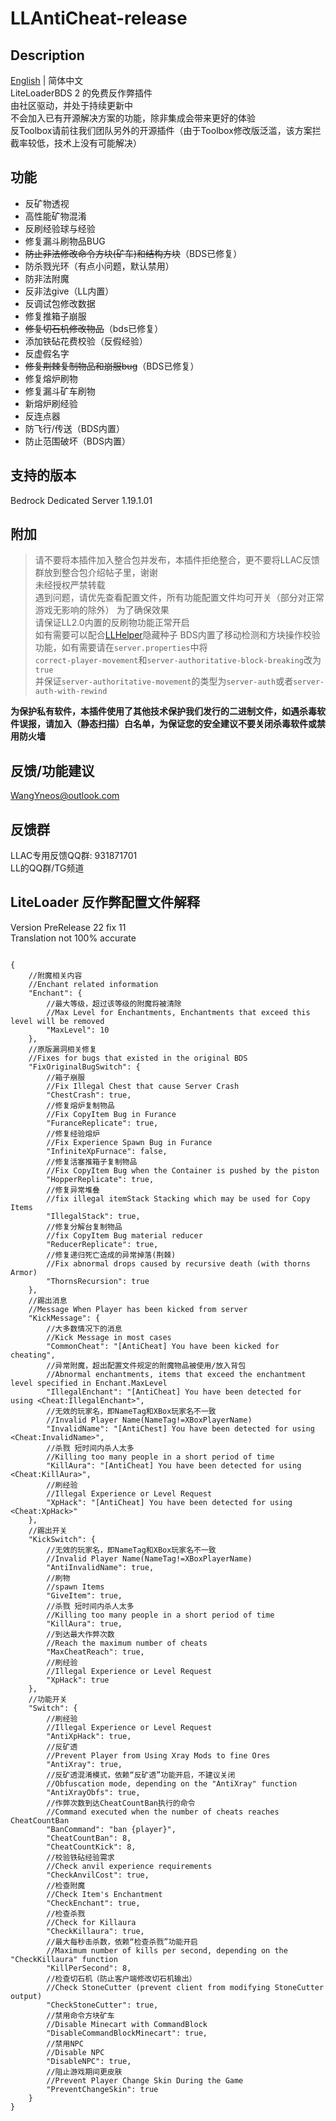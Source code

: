 # LLAntiCheat-release
## Description

[English](README.md) | 简体中文   
LiteLoaderBDS 2 的免费反作弊插件  
由社区驱动，并处于持续更新中  
不会加入已有开源解决方案的功能，除非集成会带来更好的体验  
反Toolbox请前往我们团队另外的开源插件（由于Toolbox修改版泛滥，该方案拦截率较低，技术上没有可能解决）

## 功能

- 反矿物透视
- 高性能矿物混淆
- 反刷经验球与经验
- 修复漏斗刷物品BUG
- ~~防止非法修改命令方块(矿车)和结构方块~~（BDS已修复）
- 防杀戮光环（有点小问题，默认禁用）
- 防非法附魔
- 反非法give（LL内置）
- 反调试包修改数据
- 修复推箱子崩服
- ~~修复切石机修改物品~~（bds已修复）
- 添加铁砧花费校验（反假经验）
- 反虚假名字
- ~~修复荆棘复制物品和崩服bug~~（BDS已修复）
- 修复熔炉刷物
- 修复漏斗矿车刷物
- 新熔炉刷经验
- 反连点器
- 防飞行/传送（BDS内置）
- 防止范围破坏（BDS内置）

## 支持的版本

Bedrock Dedicated Server 1.19.1.01

## 附加

> 请不要将本插件加入整合包并发布，本插件拒绝整合，更不要将LLAC反馈群放到整合包介绍帖子里，谢谢  
> 未经授权严禁转载  
遇到问题，请优先查看配置文件，所有功能配置文件均可开关（部分对正常游戏无影响的除外）
为了确保效果  
请保证LL2.0内置的反刷物功能正常开启  
如有需要可以配合[LLHelper](https://github.com/LiteLDev/LiteLoaderPlugins)隐藏种子
BDS内置了移动检测和方块操作校验功能，如有需要请在`server.properties`中将  
`correct-player-movement`和`server-authoritative-block-breaking`改为`true`  
并保证`server-authoritative-movement`的类型为`server-auth`或者`server-auth-with-rewind`

**为保护私有软件，本插件使用了其他技术保护我们发行的二进制文件，如遇杀毒软件误报，请加入（静态扫描）白名单，为保证您的安全建议不要关闭杀毒软件或禁用防火墙**

## 反馈/功能建议

WangYneos@outlook.com

## 反馈群

LLAC专用反馈QQ群: 931871701  
LL的QQ群/TG频道

## LiteLoader 反作弊配置文件解释

Version PreRelease 22 fix 11  
Translation not 100% accurate

```jsonc

{
    //附魔相关内容
    //Enchant related information
    "Enchant": {
        //最大等级，超过该等级的附魔将被清除
        //Max Level for Enchantments, Enchantments that exceed this level will be removed
        "MaxLevel": 10
    },
    //原版漏洞相关修复
    //Fixes for bugs that existed in the original BDS
    "FixOriginalBugSwitch": {
        //箱子崩服
        //Fix Illegal Chest that cause Server Crash
        "ChestCrash": true,
        //修复熔炉复制物品
        //Fix CopyItem Bug in Furance
        "FuranceReplicate": true,
        //修复经验熔炉
        //Fix Experience Spawn Bug in Furance
        "InfiniteXpFurnace": false,
        //修复活塞推箱子复制物品
        //Fix CopyItem Bug when the Container is pushed by the piston
        "HopperReplicate": true,
        //修复异常堆叠
        //fix illegal itemStack Stacking which may be used for Copy Items
        "IllegalStack": true,
        //修复分解台复制物品
        //fix CopyItem Bug material reducer
        "ReducerReplicate": true,
        //修复递归死亡造成的异常掉落(荆棘)
        //Fix abnormal drops caused by recursive death (with thorns Armor)
        "ThornsRecursion": true
    },
    //踢出消息
    //Message When Player has been kicked from server
    "KickMessage": {
        //大多数情况下的消息
        //Kick Message in most cases
        "CommonCheat": "[AntiCheat] You have been kicked for cheating",
        //异常附魔，超出配置文件规定的附魔物品被使用/放入背包
        //Abnormal enchantments, items that exceed the enchantment level specified in Enchant.MaxLevel
        "IllegalEnchant": "[AntiCheat] You have been detected for using <Cheat:IllegalEnchant>",
        //无效的玩家名，即NameTag和XBox玩家名不一致
        //Invalid Player Name(NameTag!=XBoxPlayerName)
        "InvalidName": "[AntiChest] You have been detected for using <Cheat:InvalidName>",
        //杀戮 短时间内杀人太多
        //Killing too many people in a short period of time
        "KillAura": "[AntiCheat] You have been detected for using <Cheat:KillAura>",
        //刷经验
        //Illegal Experience or Level Request
        "XpHack": "[AntiCheat] You have been detected for using <Cheat:XpHack>"
    },
    //踢出开关
    "KickSwitch": {
        //无效的玩家名，即NameTag和XBox玩家名不一致
        //Invalid Player Name(NameTag!=XBoxPlayerName)
        "AntiInvalidName": true,
        //刷物
        //spawn Items
        "GiveItem": true,
        //杀戮 短时间内杀人太多
        //Killing too many people in a short period of time
        "KillAura": true,
        //到达最大作弊次数
        //Reach the maximum number of cheats
        "MaxCheatReach": true,
        //刷经验
        //Illegal Experience or Level Request
        "XpHack": true
    },
    //功能开关
    "Switch": {
        //刷经验
        //Illegal Experience or Level Request
        "AntiXpHack": true,
        //反矿透
        //Prevent Player from Using Xray Mods to fine Ores
        "AntiXray": true,
        //反矿透混淆模式，依赖“反矿透”功能开启，不建议关闭
        //Obfuscation mode, depending on the "AntiXray" function
        "AntiXrayObfs": true,
        //作弊次数到达CheatCountBan执行的命令
        //Command executed when the number of cheats reaches CheatCountBan
        "BanCommand": "ban {player}",
        "CheatCountBan": 8,
        "CheatCountKick": 8,
        //校验铁砧经验需求
        //Check anvil experience requirements
        "CheckAnvilCost": true,
        //检查附魔
        //Check Item's Enchantment
        "CheckEnchant": true,
        //检查杀戮
        //Check for Killaura
        "CheckKillaura": true,
        //最大每秒击杀数，依赖“检查杀戮”功能开启
        //Maximum number of kills per second, depending on the "CheckKillaura" function
        "KillPerSecond": 8,
        //检查切石机（防止客户端修改切石机输出）
        //Check StoneCutter (prevent client from modifying StoneCutter output)
        "CheckStoneCutter": true,
        //禁用命令方块矿车
        //Disable Minecart with CommandBlock
        "DisableCommandBlockMinecart": true,
        //禁用NPC
        //Disable NPC
        "DisableNPC": true,
        //阻止游戏期间更皮肤
        //Prevent Player Change Skin During the Game
        "PreventChangeSkin": true
    }
}
```
